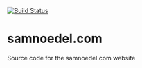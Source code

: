 [![Build Status](https://travis-ci.org/delta62/samnoedel.com.svg?branch=master)](https://travis-ci.org/delta62/samnoedel.com)

# samnoedel.com

Source code for the samnoedel.com website
